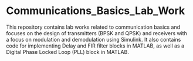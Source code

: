 # Communications_Basics_Lab_Work
This repository contains lab works related to communication basics and focuses on the design of transmitters (BPSK and QPSK) and receivers with a focus on modulation and demodulation using Simulink. It also contains code for implementing Delay and FIR filter blocks in MATLAB, as well as a Digital Phase Locked Loop (PLL) block in MATLAB.
